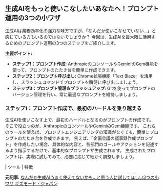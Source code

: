 ## 生成AIをもっと使いこなしたいあなたへ！プロンプト運用の3つの小ワザ

生成AIは業務効率化の強力な味方ですが、「なんだか使いこなせていない…」と感じている方もいるのではないでしょうか？ 今回は、生成AIを最大限に活用するためのプロンプト運用の3つのステップをご紹介します。

**主要ポイント:**

* **ステップ1：プロンプト作成:** AnthropicのコンソールやGeminiのGem機能を使って、プロンプトのたたき台を簡単に作成できます。
* **ステップ2：プロンプト呼び出し:** Chrome拡張機能「Text Blaze」を活用し、スラッシュコマンドでプロンプトを瞬時に呼び出しましょう。
* **ステップ3：プロンプト管理＆ブラッシュアップ:** Gitを使ってプロンプトのバージョン管理を行い、常に最適なプロンプトを維持しましょう。

### ステップ1：プロンプト作成で、最初のハードルを乗り越える

生成AIを使いこなす上で、最初のハードルとなるのがプロンプトの作成です。 そこで役立つのが、AnthropicのコンソールやGeminiのGem機能です。 これらのツールを使えば、プロンプトエンジニアリングの知識がなくても、簡単にプロンプトのたたき台を作成できます。 例えば、「企画会議の議事録作成プロンプト」を作成したい場合、具体的な内容と、各部門のゴールやアクションを記述するよう指示するだけで、基本的なプロンプトが生成されます。 生成されたプロンプトは、実際に試してみて、必要に応じて細かく調整しましょう。

| ツール | 特徴 

**元記事:** [なんだか生成AIうまく使えてないかも…と思う人に試してほしい3つの小ワザ ギズモード・ジャパン](https://www.gizmodo.jp/2025/05/ai_3step.html)